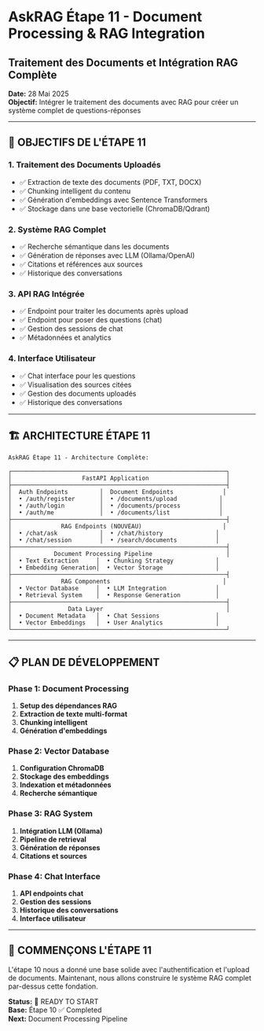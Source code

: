 # AskRAG Étape 11 - Document Processing & RAG Integration
## Traitement des Documents et Intégration RAG Complète

**Date:** 28 Mai 2025  
**Objectif:** Intégrer le traitement des documents avec RAG pour créer un système complet de questions-réponses

---

## 🎯 OBJECTIFS DE L'ÉTAPE 11

### 1. **Traitement des Documents Uploadés**
- ✅ Extraction de texte des documents (PDF, TXT, DOCX)
- ✅ Chunking intelligent du contenu
- ✅ Génération d'embeddings avec Sentence Transformers
- ✅ Stockage dans une base vectorielle (ChromaDB/Qdrant)

### 2. **Système RAG Complet**
- ✅ Recherche sémantique dans les documents
- ✅ Génération de réponses avec LLM (Ollama/OpenAI)
- ✅ Citations et références aux sources
- ✅ Historique des conversations

### 3. **API RAG Intégrée**
- ✅ Endpoint pour traiter les documents après upload
- ✅ Endpoint pour poser des questions (chat)
- ✅ Gestion des sessions de chat
- ✅ Métadonnées et analytics

### 4. **Interface Utilisateur**
- ✅ Chat interface pour les questions
- ✅ Visualisation des sources citées
- ✅ Gestion des documents uploadés
- ✅ Historique des conversations

---

## 🏗️ ARCHITECTURE ÉTAPE 11

```
AskRAG Étape 11 - Architecture Complète:

┌─────────────────────────────────────────────────────────────┐
│                    FastAPI Application                      │
├─────────────────────────────────────────────────────────────┤
│  Auth Endpoints         │  Document Endpoints              │
│  • /auth/register       │  • /documents/upload            │
│  • /auth/login          │  • /documents/process           │  
│  • /auth/me             │  • /documents/list              │
├─────────────────────────────────────────────────────────────┤
│              RAG Endpoints (NOUVEAU)                       │
│  • /chat/ask            │  • /chat/history               │
│  • /chat/session        │  • /search/documents           │
├─────────────────────────────────────────────────────────────┤
│            Document Processing Pipeline                     │
│  • Text Extraction     │  • Chunking Strategy            │
│  • Embedding Generation│  • Vector Storage               │
├─────────────────────────────────────────────────────────────┤
│              RAG Components                                │
│  • Vector Database     │  • LLM Integration              │
│  • Retrieval System    │  • Response Generation          │
├─────────────────────────────────────────────────────────────┤
│                Data Layer                                   │
│  • Document Metadata   │  • Chat Sessions                │
│  • Vector Embeddings   │  • User Analytics               │
└─────────────────────────────────────────────────────────────┘
```

---

## 📋 PLAN DE DÉVELOPPEMENT

### Phase 1: Document Processing
1. **Setup des dépendances RAG**
2. **Extraction de texte multi-format**
3. **Chunking intelligent**
4. **Génération d'embeddings**

### Phase 2: Vector Database
1. **Configuration ChromaDB**
2. **Stockage des embeddings**
3. **Indexation et métadonnées**
4. **Recherche sémantique**

### Phase 3: RAG System
1. **Intégration LLM (Ollama)**
2. **Pipeline de retrieval**
3. **Génération de réponses**
4. **Citations et sources**

### Phase 4: Chat Interface
1. **API endpoints chat**
2. **Gestion des sessions**
3. **Historique des conversations**
4. **Interface utilisateur**

---

## 🚀 COMMENÇONS L'ÉTAPE 11

L'étape 10 nous a donné une base solide avec l'authentification et l'upload de documents. 
Maintenant, nous allons construire le système RAG complet par-dessus cette fondation.

**Status:** 🚀 READY TO START  
**Base:** Étape 10 ✅ Completed  
**Next:** Document Processing Pipeline
